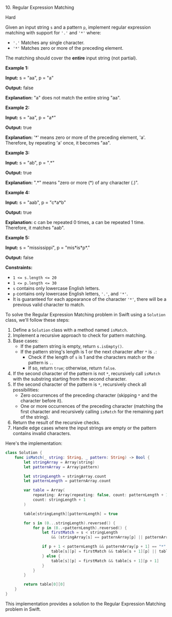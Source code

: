 10\. Regular Expression Matching

Hard

Given an input string `s` and a pattern `p`, implement regular expression matching with support for `'.'` and `'*'` where:

*   `'.'` Matches any single character.
*   `'*'` Matches zero or more of the preceding element.

The matching should cover the **entire** input string (not partial).

**Example 1:**

**Input:** s = "aa", p = "a"

**Output:** false

**Explanation:** "a" does not match the entire string "aa". 

**Example 2:**

**Input:** s = "aa", p = "a\*"

**Output:** true

**Explanation:** '\*' means zero or more of the preceding element, 'a'. Therefore, by repeating 'a' once, it becomes "aa". 

**Example 3:**

**Input:** s = "ab", p = ".\*"

**Output:** true

**Explanation:** ".\*" means "zero or more (\*) of any character (.)". 

**Example 4:**

**Input:** s = "aab", p = "c\*a\*b"

**Output:** true

**Explanation:** c can be repeated 0 times, a can be repeated 1 time. Therefore, it matches "aab". 

**Example 5:**

**Input:** s = "mississippi", p = "mis\*is\*p\*."

**Output:** false 

**Constraints:**

*   `1 <= s.length <= 20`
*   `1 <= p.length <= 30`
*   `s` contains only lowercase English letters.
*   `p` contains only lowercase English letters, `'.'`, and `'*'`.
*   It is guaranteed for each appearance of the character `'*'`, there will be a previous valid character to match.

To solve the Regular Expression Matching problem in Swift using a `Solution` class, we'll follow these steps:

1. Define a `Solution` class with a method named `isMatch`.
2. Implement a recursive approach to check for pattern matching.
3. Base cases:
   - If the pattern string is empty, return `s.isEmpty()`.
   - If the pattern string's length is 1 or the next character after `*` is `.`:
     - Check if the length of `s` is 1 and the characters match or the pattern is `.`.
     - If so, return `true`; otherwise, return `false`.
4. If the second character of the pattern is not `*`, recursively call `isMatch` with the substring starting from the second character.
5. If the second character of the pattern is `*`, recursively check all possibilities:
   - Zero occurrences of the preceding character (skipping `*` and the character before it).
   - One or more occurrences of the preceding character (matching the first character and recursively calling `isMatch` for the remaining part of the string).
6. Return the result of the recursive checks.
7. Handle edge cases where the input strings are empty or the pattern contains invalid characters.

Here's the implementation:

```swift
class Solution {
    func isMatch(_ string: String, _ pattern: String) -> Bool {
        let stringArray = Array(string)
        let patternArray = Array(pattern)

        let stringLength = stringArray.count
        let patternLength = patternArray.count

        var table = Array(
            repeating: Array(repeating: false, count: patternLength + 1),
            count: stringLength + 1
        )

        table[stringLength][patternLength] = true

        for s in (0...stringLength).reversed() {
            for p in (0..<patternLength).reversed() {
                let firstMatch = s < stringLength 
                    && (stringArray[s] == patternArray[p] || patternArray[p] == ".")

                if p + 1 < patternLength && patternArray[p + 1] == "*" {
                    table[s][p] = firstMatch && table[s + 1][p] || table[s][p + 2]
                } else {
                    table[s][p] = firstMatch && table[s + 1][p + 1]
                }
            }
        }

        return table[0][0]
    }
}
```

This implementation provides a solution to the Regular Expression Matching problem in Swift.